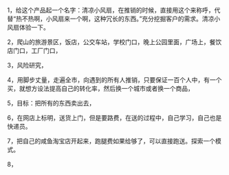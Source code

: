 1，给这个产品起一个名字：清凉小风扇，在推销的时候，直接用这个来称呼，代替“热不热啊，小风扇来一个啊，这种冗长的东西。”充分挖掘客户的需求。清凉小风扇体验一下。   

2，爬山的旅游景区，饭店，公交车站，学校门口，晚上公园里面，广场上，餐饮店门口，工厂门口，      

3，风险研究，

4，用脚步丈量，走遍全市，向遇到的所有人推销，只要保证一百个人中，有一个买，就想方设法提高自己的转化率，然后换一个城市或者换一个商品，

5，目标：把所有的东西卖出去，     

6，在网店上标明，送货上门，但是要路费，在送的过程中，自己学习，自己也是快递员。    

7，把自己的咸鱼淘宝店开起来，跑腿费如果给够了，可以直接跑送。探索一个模式。    

8，

